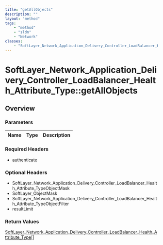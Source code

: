 ```yaml
---
title: "getAllObjects"
description: ""
layout: "method"
tags:
    - "method"
    - "sldn"
    - "Network"
classes:
    - "SoftLayer_Network_Application_Delivery_Controller_LoadBalancer_Health_Attribute_Type"
---
```

# SoftLayer_Network_Application_Delivery_Controller_LoadBalancer_Health_Attribute_Type::getAllObjects
## Overview 


### Parameters 
|Name | Type | Description |
| --- | --- | --- |


### Required Headers
* authenticate

### Optional Headers
* SoftLayer_Network_Application_Delivery_Controller_LoadBalancer_Health_Attribute_TypeObjectMask
* SoftLayer_ObjectMask
* SoftLayer_Network_Application_Delivery_Controller_LoadBalancer_Health_Attribute_TypeObjectFilter
* resultLimit

### Return Values
<a href='/reference/datatypes/SoftLayer_Network_Application_Delivery_Controller_LoadBalancer_Health_Attribute_Type'>SoftLayer_Network_Application_Delivery_Controller_LoadBalancer_Health_Attribute_Type[] </a>

